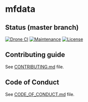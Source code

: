 # mfdata

[//]: # (automatically generated from https://github.com/metwork-framework/resources/blob/master/cookiecutter/%7B%7Bcookiecutter.repo%7D%7D/README.md)

## Status (master branch)
[![Drone CI](http://metwork-framework.org:8000/api/badges/metwork-framework/mfdata/status.svg)](http://metwork-framework.org:8000/metwork-framework/mfdata)
[![Maintenance](https://github.com/metwork-framework/resources/blob/master/badges/maintained.svg)]()
[![License](https://github.com/metwork-framework/resources/blob/master/badges/bsd.svg)]()



## Contributing guide

See [CONTRIBUTING.md](CONTRIBUTING.md) file.




## Code of Conduct

See [CODE_OF_CONDUCT.md](CODE_OF_CONDUCT.md) file.



